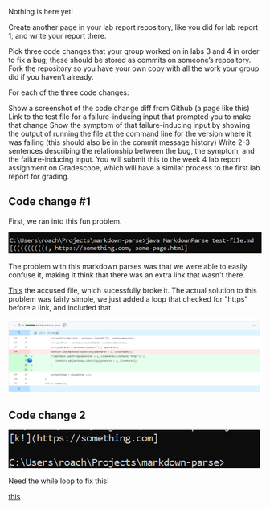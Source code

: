Nothing is here yet!

Create another page in your lab report repository, like you did for lab report 1, and write your report there.

Pick three code changes that your group worked on in labs 3 and 4 in order to fix a bug; these should be stored as commits on someone’s repository. Fork the repository so you have your own copy with all the work your group did if you haven’t already.

For each of the three code changes:

Show a screenshot of the code change diff from Github (a page like this)
Link to the test file for a failure-inducing input that prompted you to make that change
Show the symptom of that failure-inducing input by showing the output of running the file at the command line for the version where it was failing (this should also be in the commit message history)
Write 2-3 sentences describing the relationship between the bug, the symptom, and the failure-inducing input.
You will submit this to the week 4 lab report assignment on Gradescope, which will have a similar process to the first lab report for grading.


## Code change #1

First, we ran into this fun problem.

![this bad boy](img\badfileresult1.png)


The problem
with this markdown parses was that we were able to easily confuse it, making it think that there was an extra link that wasn't there. 


[This](https://github.com/fighterkabir/markdown-parse/commit/0e05f82551ef8c36d66acbe3d82309b472dfdd9d) 
the accused file, which sucessfully broke it. The actual solution to this problem was fairly simple, we just added a loop that checked for "https" before a link, and included that. 

![This bad boy](img\failedtestfile.png)

## Code change 2


![bad pictures](img\badfileresult2.png)


Need the while loop to fix this!

[this](https://github.com/fantasticfishman/markdown-parse/commit/5c75bdd0f93c274757cfc52fb43b521f0a53cd9c)